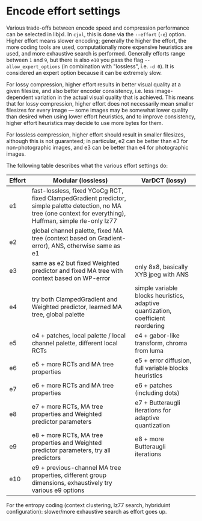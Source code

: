 # Encode effort settings

Various trade-offs between encode speed and compression performance can be selected in libjxl. In `cjxl`, this is done via the `--effort` (`-e`) option.
Higher effort means slower encoding; generally the higher the effort, the more coding tools are used, computationally more expensive heuristics are used,
and more exhaustive search is performed. 
Generally efforts range between `1` and `9`, but there is also `e10` you pass the flag `--allow_expert_options` (in combination with "lossless", i.e. `-d 0`). It is considered an expert option because it can be extremely slow.


For lossy compression, higher effort results in better visual quality at a given filesize, and also better
encoder consistency, i.e. less image-dependent variation in the actual visual quality that is achieved. This means that for lossy compression,
higher effort does not necessarily mean smaller filesizes for every image — some images may be somewhat lower quality than desired when using
lower effort heuristics, and to improve consistency, higher effort heuristics may decide to use more bytes for them.

For lossless compression, higher effort should result in smaller filesizes, although this is not guaranteed;
in particular, e2 can be better than e3 for non-photographic images, and e3 can be better than e4 for photographic images.

The following table describes what the various effort settings do:

|Effort | Modular (lossless) | VarDCT (lossy) |
|-------|--------------------|----------------|
| e1 | fast-lossless, fixed YCoCg RCT, fixed ClampedGradient predictor, simple palette detection, no MA tree (one context for everything), Huffman, simple rle-only lz77 | |
| e2 | global channel palette, fixed MA tree (context based on Gradient-error), ANS, otherwise same as e1 | |
| e3 | same as e2 but fixed Weighted predictor and fixed MA tree with context based on WP-error | only 8x8, basically XYB jpeg with ANS |
| e4 | try both ClampedGradient and Weighted predictor, learned MA tree, global palette | simple variable blocks heuristics, adaptive quantization, coefficient reordering |
| e5 | e4 + patches, local palette / local channel palette, different local RCTs | e4 + gabor-like transform, chroma from luma |
| e6 | e5 + more RCTs and MA tree properties | e5 + error diffusion, full variable blocks heuristics |
| e7 | e6 + more RCTs and MA tree properties | e6 + patches (including dots) |
| e8 | e7 + more RCTs, MA tree properties and Weighted predictor parameters | e7 + Butteraugli iterations for adaptive quantization |
| e9 | e8 + more RCTs, MA tree properties and Weighted predictor parameters, try all predictors | e8 + more Butteraugli iterations |
| e10 | e9 + previous-channel MA tree properties, different group dimensions, exhaustively try various e9 options | |

For the entropy coding (context clustering, lz77 search, hybriduint configuration): slower/more exhaustive search as effort goes up.
